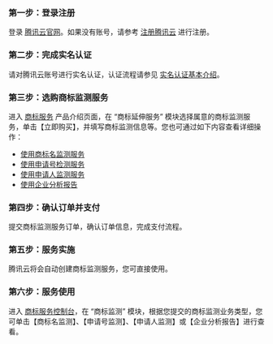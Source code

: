### 第一步：登录注册
登录 [腾讯云官网](https://cloud.tencent.com/login)。如果没有账号，请参考 [注册腾讯云](https://cloud.tencent.com/document/product/378/17985) 进行注册。

### 第二步：完成实名认证
请对腾讯云账号进行实名认证，认证流程请参见 [实名认证基本介绍](https://cloud.tencent.com/document/product/378/3629)。

### 第三步：选购商标监测服务
进入 [商标服务](https://tm.cloud.tencent.com/) 产品介绍页面，在 “商标延伸服务” 模块选择属意的商标监测服务，单击【立即购买】，并填写商标监测信息等。您也可通过如下内容查看详细操作：
 - [使用商标名监测服务](https://cloud.tencent.com/document/product/1145/60030)
 - [使用申请号检测服务](https://cloud.tencent.com/document/product/1145/60033)
 - [使用申请人监测服务](https://cloud.tencent.com/document/product/1145/60031)
 - [使用企业分析报告](https://cloud.tencent.com/document/product/1145/60032)

### 第四步：确认订单并支付
提交商标监测服务订单，确认订单信息，完成支付流程。

### 第五步：服务实施
腾讯云将会自动创建商标监测服务，您可直接使用。

### 第六步：服务使用
进入 [商标服务控制台](https://console.cloud.tencent.com/tmr/monitor)，在 “商标监测” 模块，根据您提交的商标监测业务类型，您可单击【商标名监测】、【申请号监测】、【申请人监测】或【企业分析报告】进行查看。
